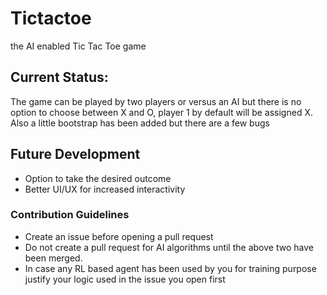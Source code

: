 # Tictactoe
the AI enabled Tic Tac Toe game

## Current Status:
The game can be played by two players or versus an AI but there is no option to choose between X and O, player 1 by default will be assigned X. Also a little bootstrap has been added but there are a few bugs

## Future Development
- Option to take the desired outcome
- Better UI/UX for increased interactivity

### Contribution Guidelines
- Create an issue before opening a pull request
- Do not create a pull request for AI algorithms until the above two have been merged.
- In case any RL based agent has been used by you for training purpose justify your logic used in the issue you open first
